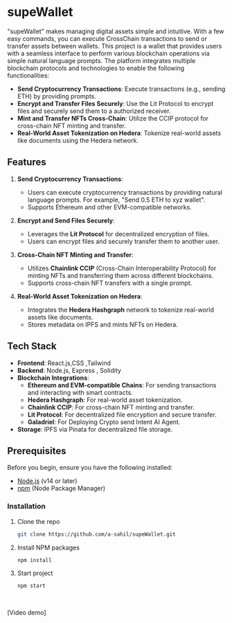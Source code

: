 # supeWallet

"supeWallet" makes managing digital assets simple and intuitive. With a few easy commands, you can execute CrossChain transactions to send or transfer assets between wallets.
This project is a wallet that provides users with a seamless interface to perform various blockchain operations via simple natural language prompts. The platform integrates multiple blockchain protocols and technologies to enable the following functionalities:

- **Send Cryptocurrency Transactions**: Execute transactions (e.g., sending ETH) by providing prompts.
- **Encrypt and Transfer Files Securely**: Use the Lit Protocol to encrypt files and securely send them to a authorized receiver.
- **Mint and Transfer NFTs Cross-Chain**: Utilize the CCIP protocol for cross-chain NFT minting and transfer.
- **Real-World Asset Tokenization on Hedera**: Tokenize real-world assets like documents using the Hedera network.

## Features

1. **Send Cryptocurrency Transactions**: 
   - Users can execute cryptocurrency transactions by providing natural language prompts. For example, "Send 0.5 ETH to xyz wallet".
   - Supports Ethereum and other EVM-compatible networks.

2. **Encrypt and Send Files Securely**: 
   - Leverages the **Lit Protocol** for decentralized encryption of files.
   - Users can encrypt files and securely transfer them to another user.

3. **Cross-Chain NFT Minting and Transfer**:
   - Utilizes **Chainlink CCIP** (Cross-Chain Interoperability Protocol) for minting NFTs and transferring them across different blockchains.
   - Supports cross-chain NFT transfers with a single prompt.

4. **Real-World Asset Tokenization on Hedera**:
   - Integrates the **Hedera Hashgraph** network to tokenize real-world assets like documents.
   - Stores metadata on IPFS and mints NFTs on Hedera.

## Tech Stack

- **Frontend**: React.js,CSS ,Tailwind
- **Backend**: Node.js, Express , Solidity
- **Blockchain Integrations**:
  - **Ethereum and EVM-compatible Chains**: For sending transactions and interacting with smart contracts.
  - **Hedera Hashgraph**: For real-world asset tokenization.
  - **Chainlink CCIP**: For cross-chain NFT minting and transfer.
  - **Lit Protocol**: For decentralized file encryption and secure transfer.
  - **Galadriel**: For Deploying Crypto send Intent AI Agent.
- **Storage**: IPFS via Pinata for decentralized file storage.

## Prerequisites

Before you begin, ensure you have the following installed:

- [Node.js](https://nodejs.org/) (v14 or later)
- [npm](https://www.npmjs.com/) (Node Package Manager)


### Installation

1. Clone the repo
   ```sh
   git clone https://github.com/a-sahil/supeWallet.git
   
   ```
2. Install NPM packages
   ```sh
   npm install
   ```
   
3. Start project
   ```sh
   npm start
   ```

<br />

   [Video demo]
